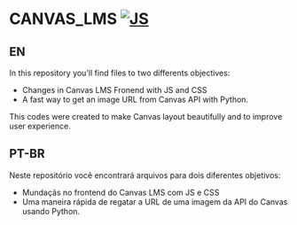 # CANVAS_LMS [![JS](https://skills.thijs.gg/icons?i=html,css,js,nodejs,py)](https://skills.thijs.gg)
## EN
In this repository you'll find files to two differents objectives: 
- Changes in Canvas LMS Fronend with JS and CSS
- A fast way to get an image URL from Canvas API with Python.

This codes were created to make Canvas layout beautifully and to improve user experience.

## PT-BR
Neste repositório você encontrará arquivos para dois diferentes objetivos:
- Mundaçãs no frontend do Canvas LMS com JS e CSS
- Uma maneira rápida de regatar a URL de uma imagem da API do Canvas usando Python.